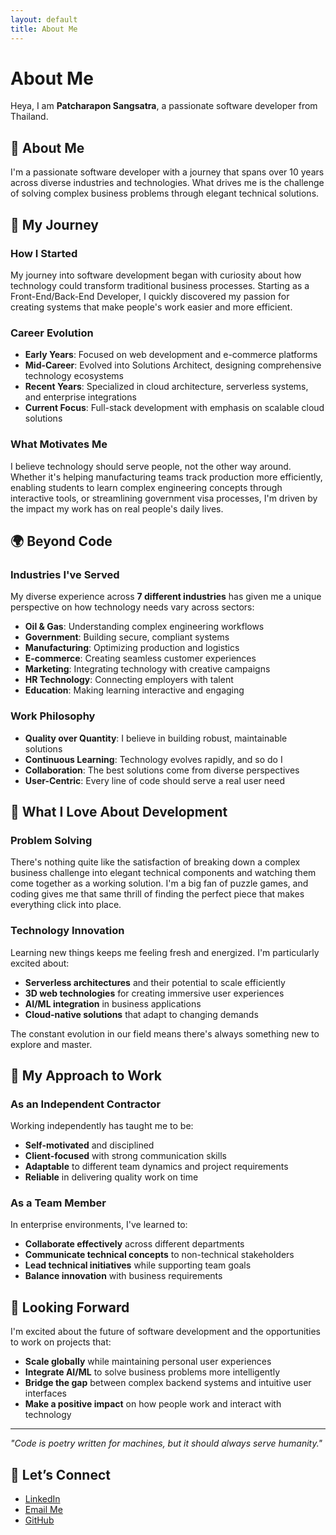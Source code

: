 ```yaml
---
layout: default
title: About Me
---
```


# About Me

Heya, I am **Patcharapon Sangsatra**, a passionate software developer from Thailand.

## 👋 About Me

I'm a passionate software developer with a journey that spans over 10 years across diverse industries and technologies. What drives me is the challenge of solving complex business problems through elegant technical solutions.

## 🎯 My Journey

### How I Started
My journey into software development began with curiosity about how technology could transform traditional business processes. Starting as a Front-End/Back-End Developer, I quickly discovered my passion for creating systems that make people's work easier and more efficient.

### Career Evolution
- **Early Years**: Focused on web development and e-commerce platforms
- **Mid-Career**: Evolved into Solutions Architect, designing comprehensive technology ecosystems
- **Recent Years**: Specialized in cloud architecture, serverless systems, and enterprise integrations
- **Current Focus**: Full-stack development with emphasis on scalable cloud solutions

### What Motivates Me
I believe technology should serve people, not the other way around. Whether it's helping manufacturing teams track production more efficiently, enabling students to learn complex engineering concepts through interactive tools, or streamlining government visa processes, I'm driven by the impact my work has on real people's daily lives.

## 🌍 Beyond Code

### Industries I've Served
My diverse experience across **7 different industries** has given me a unique perspective on how technology needs vary across sectors:
- **Oil & Gas**: Understanding complex engineering workflows
- **Government**: Building secure, compliant systems
- **Manufacturing**: Optimizing production and logistics
- **E-commerce**: Creating seamless customer experiences
- **Marketing**: Integrating technology with creative campaigns
- **HR Technology**: Connecting employers with talent
- **Education**: Making learning interactive and engaging

### Work Philosophy
- **Quality over Quantity**: I believe in building robust, maintainable solutions
- **Continuous Learning**: Technology evolves rapidly, and so do I
- **Collaboration**: The best solutions come from diverse perspectives
- **User-Centric**: Every line of code should serve a real user need

## 🚀 What I Love About Development

### Problem Solving
There's nothing quite like the satisfaction of breaking down a complex business challenge into elegant technical components and watching them come together as a working solution. I'm a big fan of puzzle games, and coding gives me that same thrill of finding the perfect piece that makes everything click into place.

### Technology Innovation
Learning new things keeps me feeling fresh and energized. I'm particularly excited about:
- **Serverless architectures** and their potential to scale efficiently
- **3D web technologies** for creating immersive user experiences
- **AI/ML integration** in business applications
- **Cloud-native solutions** that adapt to changing demands

The constant evolution in our field means there's always something new to explore and master.

## 💭 My Approach to Work

### As an Independent Contractor
Working independently has taught me to be:
- **Self-motivated** and disciplined
- **Client-focused** with strong communication skills
- **Adaptable** to different team dynamics and project requirements
- **Reliable** in delivering quality work on time

### As a Team Member
In enterprise environments, I've learned to:
- **Collaborate effectively** across different departments
- **Communicate technical concepts** to non-technical stakeholders
- **Lead technical initiatives** while supporting team goals
- **Balance innovation** with business requirements

## 🔮 Looking Forward

I'm excited about the future of software development and the opportunities to work on projects that:
- **Scale globally** while maintaining personal user experiences
- **Integrate AI/ML** to solve business problems more intelligently
- **Bridge the gap** between complex backend systems and intuitive user interfaces
- **Make a positive impact** on how people work and interact with technology

---

*"Code is poetry written for machines, but it should always serve humanity."*

## 🤝 Let’s Connect

- [LinkedIn](https://www.linkedin.com/in/patcharaponsan/)
- [Email Me](p.sangsartra@gmail.com)
- [GitHub](https://github.com/patcharapon-san)

